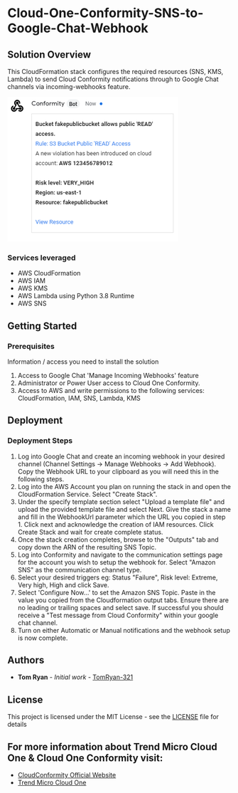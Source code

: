 # Cloud-One-Conformity-SNS-to-Google-Chat-Webhook
## Solution Overview

This CloudFormation stack configures the required resources (SNS, KMS, Lambda) to send Cloud Conformity notifications through to Google Chat channels via incoming-webhooks feature.

![Example webhook message](images/example.png)

### Services leveraged
- AWS CloudFormation
- AWS IAM
- AWS KMS
- AWS Lambda using Python 3.8 Runtime
- AWS SNS

## Getting Started

### Prerequisites

Information / access you need to install the solution

  1. Access to Google Chat 'Manage Incoming Webhooks' feature
  2. Administrator or Power User access to Cloud One Conformity.
  3. Access to AWS and write permissions to the following services: CloudFormation, IAM, SNS, Lambda, KMS

## Deployment

### Deployment Steps
  1. Log into Google Chat and create an incoming webhook in your desired channel (Channel Settings -> Manage Webhooks -> Add Webhook). Copy the Webhook URL to your clipboard as you will need this in the following steps. 
  2. Log into the AWS Account you plan on running the stack in and open the CloudFormation Service. Select "Create Stack".
  3. Under the specify template section select "Upload a template file" and upload the provided template file and select Next. Give the stack a name and fill in the WebhookUrl parameter which the URL you copied in step 1. Click next and acknowledge the creation of IAM resources. Click Create Stack and wait for create complete status.
  4. Once the stack creation completes, browse to the "Outputs" tab and copy down the ARN of the resulting SNS Topic.
  5. Log into Conformity and navigate to the communication settings page for the account you wish to setup the webhook for. Select "Amazon SNS" as the communication channel type.
  6. Select your desired triggers eg: Status "Failure", Risk level: Extreme, Very high, High and click Save.
  7. Select 'Configure Now...' to set the Amazon SNS Topic. Paste in the value you copied from the Cloudformation output tabs. Ensure there are no leading or trailing spaces and select save. If successful you should receive a "Test message from Cloud Conformity" within your google chat channel.
  8. Turn on either Automatic or Manual notifications and the webhook setup is now complete.

## Authors

* **Tom Ryan** - *Initial work* - [TomRyan-321](https://github.com/TomRyan-321)

## License

This project is licensed under the MIT License - see the [LICENSE](LICENSE) file for details

## For more information about Trend Micro Cloud One & Cloud One Conformity visit:

* [CloudConformity Official Website](https://www.cloudconformity.com)
* [Trend Micro Cloud One](https://www.trendmicro.com/en_us/business/products/hybrid-cloud.html)
